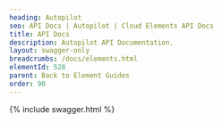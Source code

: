 ```yaml
---
heading: Autopilot
seo: API Docs | Autopilot | Cloud Elements API Docs
title: API Docs
description: Autopilot API Documentation.
layout: swagger-only
breadcrumbs: /docs/elements.html
elementId: 528
parent: Back to Element Guides
order: 90
---
```


{% include swagger.html %}
